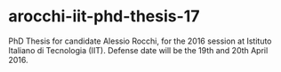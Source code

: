 # arocchi-iit-phd-thesis-17
PhD Thesis for candidate Alessio Rocchi, for the 2016 session at Istituto Italiano di Tecnologia (IIT).
Defense date will be the 19th and 20th April 2016.
